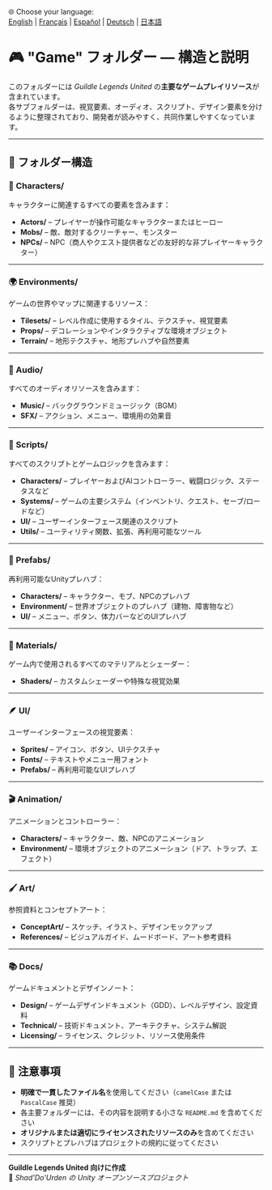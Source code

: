 🌐 Choose your language:  
[English](README.md) | [Français](README.fr.md) | [Español](README.es.md) | [Deutsch](README.de.md) | [日本語](README.jp.md)

# 🎮 "Game" フォルダー — 構造と説明

このフォルダーには *Guildle Legends United* の**主要なゲームプレイリソース**が含まれています。  
各サブフォルダーは、視覚要素、オーディオ、スクリプト、デザイン要素を分けるように整理されており、開発者が読みやすく、共同作業しやすくなっています。

---

## 📁 フォルダー構造

### 🧍 Characters/
キャラクターに関連するすべての要素を含みます：
- **Actors/** – プレイヤーが操作可能なキャラクターまたはヒーロー
- **Mobs/** – 敵、敵対するクリーチャー、モンスター
- **NPCs/** – NPC（商人やクエスト提供者などの友好的な非プレイヤーキャラクター）

---

### 🌍 Environments/
ゲームの世界やマップに関連するリソース：
- **Tilesets/** – レベル作成に使用するタイル、テクスチャ、視覚要素
- **Props/** – デコレーションやインタラクティブな環境オブジェクト
- **Terrain/** – 地形テクスチャ、地形プレハブや自然要素

---

### 🎵 Audio/
すべてのオーディオリソースを含みます：
- **Music/** – バックグラウンドミュージック（BGM）
- **SFX/** – アクション、メニュー、環境用の効果音

---

### 🧠 Scripts/
すべてのスクリプトとゲームロジックを含みます：
- **Characters/** – プレイヤーおよびAIコントローラー、戦闘ロジック、ステータスなど
- **Systems/** – ゲームの主要システム（インベントリ、クエスト、セーブ/ロードなど）
- **UI/** – ユーザーインターフェース関連のスクリプト
- **Utils/** – ユーティリティ関数、拡張、再利用可能なツール

---

### 🧱 Prefabs/
再利用可能なUnityプレハブ：
- **Characters/** – キャラクター、モブ、NPCのプレハブ
- **Environment/** – 世界オブジェクトのプレハブ（建物、障害物など）
- **UI/** – メニュー、ボタン、体力バーなどのUIプレハブ

---

### 🎨 Materials/
ゲーム内で使用されるすべてのマテリアルとシェーダー：
- **Shaders/** – カスタムシェーダーや特殊な視覚効果

---

### 🪶 UI/
ユーザーインターフェースの視覚要素：
- **Sprites/** – アイコン、ボタン、UIテクスチャ
- **Fonts/** – テキストやメニュー用フォント
- **Prefabs/** – 再利用可能なUIプレハブ

---

### 🎬 Animation/
アニメーションとコントローラー：
- **Characters/** – キャラクター、敵、NPCのアニメーション
- **Environment/** – 環境オブジェクトのアニメーション（ドア、トラップ、エフェクト）

---

### 🖌️ Art/
参照資料とコンセプトアート：
- **ConceptArt/** – スケッチ、イラスト、デザインモックアップ
- **References/** – ビジュアルガイド、ムードボード、アート参考資料

---

### 📚 Docs/
ゲームドキュメントとデザインノート：
- **Design/** – ゲームデザインドキュメント（GDD）、レベルデザイン、設定資料
- **Technical/** – 技術ドキュメント、アーキテクチャ、システム解説
- **Licensing/** – ライセンス、クレジット、リソース使用条件

---

## 🧾 注意事項

- **明確で一貫したファイル名**を使用してください（`camelCase` または `PascalCase` 推奨）  
- 各主要フォルダーには、その内容を説明する小さな `README.md` を含めてください  
- **オリジナルまたは適切にライセンスされたリソースのみ**を含めてください  
- スクリプトとプレハブはプロジェクトの規約に従ってください

---

**Guildle Legends United 向けに作成**  
🧙 *Shad'Do'Urden の Unity オープンソースプロジェクト*
